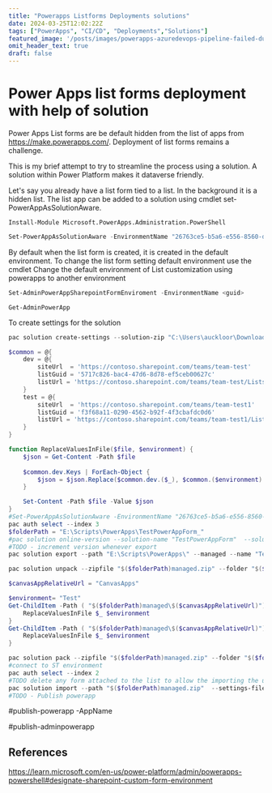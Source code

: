 ```yaml
---
title: "Powerapps Listforms Deployments solutions"
date: 2024-03-25T12:02:22Z
tags: ["PowerApps", "CI/CD", "Deployments","Solutions"]
featured_image: '/posts/images/powerapps-azuredevops-pipeline-failed-duetolicense-expired/Sample.png'
omit_header_text: true
draft: false
---
```


# Power Apps list forms deployment with help of solution

Power Apps List forms are be default hidden from the list of apps from https://make.powerapps.com/. Deployment of list forms remains a challenge. 

This is my brief attempt to try to streamline the process using a solution. A solution within Power Platform makes it dataverse friendly.

Let's say you already have a list form tied to a list. In the background it is a hidden list. The list app can be added to a solution using cmdlet set-PowerAppAsSolutionAware. 

```
Install-Module Microsoft.PowerApps.Administration.PowerShell
```

```PowerShell
Set-PowerAppAsSolutionAware -EnvironmentName "26763ce5-b5a6-e556-8560-d37e8bf80aaa" -AppName "a510fe11-dbf1-4842-89ba-ce3a18d0c470" -SolutionId "ff9cb948-3359-ed11-9562-00224843838a" 
```

By default when the list form is created, it is created in the default environment. To change the list form setting default environment use the cmdlet
Change the default environment of List customization using powerapps to another environment

```PowerShell
Set-AdminPowerAppSharepointFormEnviroment -EnvironmentName <guid>
```

```dotnetcli
Get-AdminPowerApp
```

To create settings for the solution 

```powershell
pac solution create-settings --solution-zip "C:\Users\auckloor\Downloads\PPF_PowerAppForms_1_0_0_2_managed.zip" --settings-file DeploymentSettingsDev.json
```


```PowerShell
$common = @{
    dev = @{
        siteUrl  = 'https://contoso.sharepoint.com/teams/team-test'
        listGuid = '5717c826-bac4-47d6-8d78-ef5ceb00627c'
        listUrl = 'https://contoso.sharepoint.com/teams/team-test/Lists/TestPowerAppForm'
    }
    test = @{
        siteUrl  = 'https://contoso.sharepoint.com/teams/team-test1'
        listGuid = 'f3f68a11-0290-4562-b92f-4f3cbafdc0d6'
        listUrl = 'https://contoso.sharepoint.com/teams/team-test1/Lists/T_TestPowerAppForm'
    }
}

function ReplaceValuesInFile($file, $environment) {    
    $json = Get-Content -Path $file
    
    $common.dev.Keys | ForEach-Object {
        $json = $json.Replace($common.dev.($_), $common.($environment).($_))
    }

    Set-Content -Path $file -Value $json
}
#Set-PowerAppAsSolutionAware -EnvironmentName "26763ce5-b5a6-e556-8560-d37e8bf80aaa" -AppName "a510fe11-dbf1-4842-89ba-ce3a18d0c470" -SolutionId "ff9cb948-3359-ed11-9562-00224843838a" 
pac auth select --index 3
$folderPath = "E:\Scripts\PowerApps\TestPowerAppForm_"
#pac solution online-version --solution-name "TestPowerAppForm"  --solution-version "1.0.0.4"
#TODO - increment version whenever export
pac solution export --path "E:\Scripts\PowerApps\" --managed --name "TestPowerAppForm"

pac solution unpack --zipfile "$($folderPath)managed.zip" --folder "$($folderPath)managed" --packagetype managed -pca 

$canvasAppRelativeUrl = "CanvasApps"

$environment= "Test"
Get-ChildItem -Path ( "$($folderPath)managed\$($canvasAppRelativeUrl)") -Include '*.json' -Recurse | ForEach-Object {
    ReplaceValuesInFile $_ $environment
}
Get-ChildItem -Path ( "$($folderPath)managed\$($canvasAppRelativeUrl)") -Include '*.xml' -Recurse | ForEach-Object {
    ReplaceValuesInFile $_ $environment
}

pac solution pack --zipfile "$($folderPath)managed.zip" --folder "$($folderPath)managed" --packagetype managed -pca 
#connect to ST environment
pac auth select --index 2
#TODO delete any form attached to the list to allow the importing the update power app form 
pac solution import --path "$($folderPath)managed.zip"  --settings-file "E:\Scripts\DeploymentSettingsTest.json" 
#TODO - Publish powerapp
```

#publish-powerapp -AppName

#publish-adminpowerapp

## References
https://learn.microsoft.com/en-us/power-platform/admin/powerapps-powershell#designate-sharepoint-custom-form-environment